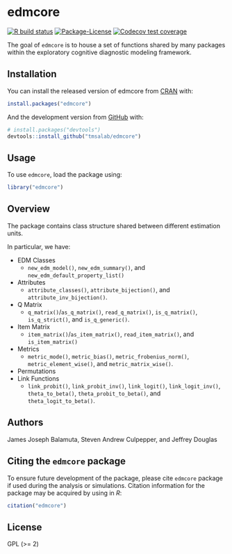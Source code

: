 
<!-- README.md is generated from README.Rmd. Please edit that file -->

# edmcore

<!-- badges: start -->

[![R build
status](https://github.com/tmsalab/edmcore/workflows/R-CMD-check/badge.svg)](https://github.com/tmsalab/edmcore/actions)
[![Package-License](http://img.shields.io/badge/license-GPL%20\(%3E=2\)-brightgreen.svg?style=flat)](http://www.gnu.org/licenses/gpl-2.0.html)
[![Codecov test
coverage](https://codecov.io/gh/tmsalab/edmcore/branch/master/graph/badge.svg)](https://codecov.io/gh/tmsalab/edmcore?branch=master)
<!-- badges: end -->

The goal of `edmcore` is to house a set of functions shared by many
packages within the exploratory cognitive diagnostic modeling framework.

## Installation

You can install the released version of edmcore from
[CRAN](https://CRAN.R-project.org) with:

``` r
install.packages("edmcore")
```

And the development version from [GitHub](https://github.com/) with:

``` r
# install.packages("devtools")
devtools::install_github("tmsalab/edmcore")
```

## Usage

To use `edmcore`, load the package using:

``` r
library("edmcore")
```

## Overview

The package contains class structure shared between different estimation
units.

In particular, we have:

  - EDM Classes
      - `new_edm_model()`, `new_edm_summary()`, and
        `new_edm_default_property_list()`
  - Attributes
      - `attribute_classes()`, `attribute_bijection()`, and
        `attribute_inv_bijection()`.
  - Q Matrix
      - `q_matrix()`/`as_q_matrix()`, `read_q_matrix()`,
        `is_q_matrix()`, `is_q_strict()`, and `is_q_generic()`.
  - Item Matrix
      - `item_matrix()`/`as_item_matrix()`, `read_item_matrix()`, and
        `is_item_matrix()`
  - Metrics
      - `metric_mode()`, `metric_bias()`, `metric_frobenius_norm()`,
        `metric_element_wise()`, and `metric_matrix_wise()`.
  - Permutations
  - Link Functions
      - `link_probit()`, `link_probit_inv()`, `link_logit()`,
        `link_logit_inv()`, `theta_to_beta()`, `theta_probit_to_beta()`,
        and `theta_logit_to_beta()`.

## Authors

James Joseph Balamuta, Steven Andrew Culpepper, and Jeffrey Douglas

## Citing the `edmcore` package

To ensure future development of the package, please cite `edmcore`
package if used during the analysis or simulations. Citation information
for the package may be acquired by using in *R*:

``` r
citation("edmcore")
```

## License

GPL (\>= 2)
